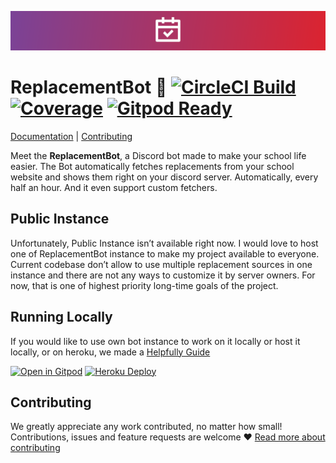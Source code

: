 ![Banner](https://raw.githubusercontent.com/ReplacementBot/docs/master/.gitbook/assets/replacementbot-banner.png)

# ReplacementBot 📅 [![CircleCI Build](https://img.shields.io/circleci/build/github/ReplacementBot/ReplacementBot?logo=circleci&token=6bae64ae7a523f3f207804bf7818dc1d56f420a4)](https://circleci.com/gh/ReplacementBot/ReplacementBot) [![Coverage](https://img.shields.io/codecov/c/github/ReplacementBot/ReplacementBot?logo=codecov&logoColor=white)](https://codecov.io/gh/ReplacementBot/ReplacementBot) [![Gitpod Ready](https://img.shields.io/badge/Gitpod-ready-blue?logo=gitpod&logoColor=white)](https://gitpod.io/#https://github.com/ReplacementBot/ReplacementBot)

[Documentation](https://mrbartusek.gitbook.io/replacementbot) | [Contributing](https://mrbartusek.gitbook.io/replacementbot/contribute/contributing-guidelines)


Meet the **ReplacementBot**, a Discord bot made to make your school life easier. The Bot automatically fetches replacements from your school website and shows them right on your discord server. Automatically, every half an hour. And it even support custom fetchers.

## Public Instance

Unfortunately, Public Instance isn’t available right now. I would love to host one of ReplacementBot instance to make my project available to everyone. Current codebase don’t allow to use multiple replacement sources in one instance and there are not any ways to customize it by server owners. For now, that is one of highest priority long-time goals of the project.

## Running Locally

If you would like to use own bot instance to work on it locally or host it locally, or on heroku, we made a [Helpfully Guide](https://replacementbot.github.io/docs/setup)

[![Open in Gitpod](https://gitpod.io/button/open-in-gitpod.svg)](https://gitpod.io/#https://github.com/ReplacementBot/ReplacementBot) [![Heroku Deploy](https://www.herokucdn.com/deploy/button.svg)](https://heroku.com/deploy)


## Contributing

We greatly appreciate any work contributed, no matter how small!  Contributions, issues and feature requests are welcome ❤️ [Read more about contributing](https://replacementbot.github.io/docs/contributing)
